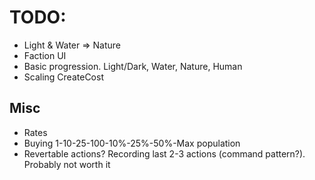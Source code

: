 # TODO:

* Light & Water => Nature
* Faction UI
* Basic progression. Light/Dark, Water, Nature, Human
* Scaling CreateCost

## Misc

* Rates
* Buying 1-10-25-100-10%-25%-50%-Max population
* Revertable actions? Recording last 2-3 actions (command pattern?). Probably not worth it